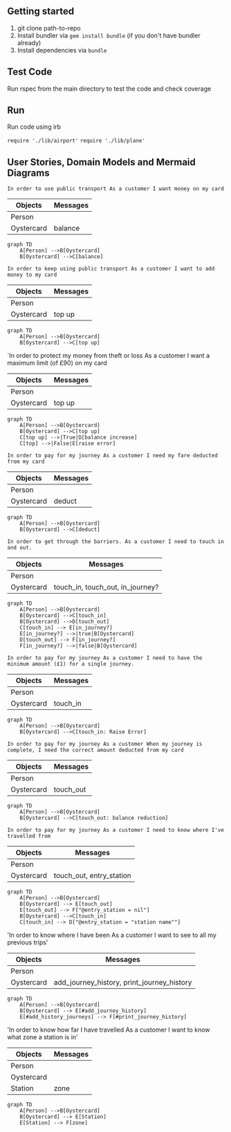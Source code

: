 ## Getting started

1) git clone path-to-repo
2) Install bundler via `gem install bundle` (if you don't have bundler already)
3) Install dependencies via `bundle`


## Test Code

Run rspec from the main directory to test the code and check coverage

## Run

Run code using irb

`require './lib/airport'`
`require './lib/plane'`

## User Stories, Domain Models and Mermaid Diagrams

`In order to use public transport
As a customer
I want money on my card`

|  Objects        |  Messages      |
| ----------      | -------------  | 
| Person  |                        |
| Oystercard  |      balance    |

```mermaid
graph TD
    A[Person] -->B[Oystercard]
    B[Oystercard] -->C[balance]
```

`In order to keep using public transport
As a customer
I want to add money to my card`

|  Objects        |  Messages      |
| ----------      | -------------  | 
| Person  |                        |
| Oystercard  |      top up    |

```mermaid
graph TD
    A[Person] -->B[Oystercard]
    B[Oystercard] -->C[top up]
```

`In order to protect my money from theft or loss
As a customer
I want a maximum limit (of £90) on my card

|  Objects        |  Messages      |
| ----------      | -------------  | 
| Person  |                        |
| Oystercard  |      top up   |

```mermaid
graph TD
    A[Person] -->B[Oystercard]
    B[Oystercard] -->C[top up]
    C[top up] -->|True|D[balance increase]
    C[top] -->|False|E[raise error]
```


`In order to pay for my journey
As a customer
I need my fare deducted from my card`

|  Objects        |  Messages      |
| ----------      | -------------  | 
| Person  |                        |
| Oystercard  |      deduct   |

```mermaid
graph TD
    A[Person] -->B[Oystercard]
    B[Oystercard] -->C[deduct]
```

`In order to get through the barriers.
As a customer
I need to touch in and out.`


|  Objects        |  Messages      |
| ----------      | -------------  | 
| Person  |                        |
| Oystercard  |      touch_in, touch_out, in_journey?   |

```mermaid
graph TD
    A[Person] -->B[Oystercard]
    B[Oystercard] -->C[touch_in]
    B[Oystercard] -->D[touch_out]
    C[touch_in] --> E[in_journey?]
    E[in_journey?] -->|true|B[Oystercard]
    D[touch_out] --> F[in_journey?]
    F[in_journey?] -->|false|B[Oystercard]
```

`In order to pay for my journey
As a customer
I need to have the minimum amount (£1) for a single journey.`


|  Objects        |  Messages      |
| ----------      | -------------  | 
| Person  |                        |
| Oystercard  |      touch_in      |

```mermaid
graph TD
    A[Person] -->B[Oystercard]
    B[Oystercard] -->C[touch_in: Raise Error]
```

`In order to pay for my journey
As a customer
When my journey is complete, I need the correct amount deducted from my card`


|  Objects        |  Messages      |
| ----------      | -------------  | 
| Person  |                        |
| Oystercard  |      touch_out      |

```mermaid
graph TD
    A[Person] -->B[Oystercard]
    B[Oystercard] -->C[touch_out: balance reduction]
```

`In order to pay for my journey
As a customer
I need to know where I've travelled from`

|  Objects        |  Messages      |
| ----------      | -------------  | 
| Person  |                        |
| Oystercard  |      touch_out, entry_station      |

```mermaid
graph TD
    A[Person] -->B[Oystercard]
    B[Oystercard] --> E[touch_out]
    E[touch_out] --> F["@entry_station = nil"]
    B[Oystercard] -->C[touch_in]
    C[touch_in] --> D["@entry_station = "station name""]
```


'In order to know where I have been
As a customer
I want to see to all my previous trips'

|  Objects        |  Messages      |
| ----------      | -------------  | 
| Person  |                        |
| Oystercard  |  add_journey_history, print_journey_history |

```mermaid
graph TD
    A[Person] -->B[Oystercard]
    B[Oystercard] --> E[#add_journey_history]
    E[#add_history_journeys] --> F[#print_journey_history]
```


'In order to know how far I have travelled
As a customer
I want to know what zone a station is in'

|  Objects        |  Messages      |
| ----------      | -------------  | 
| Person  |                        |
| Oystercard  |                    |
| Station  |     zone               |

```mermaid
graph TD
    A[Person] -->B[Oystercard]
    B[Oystercard] --> E[Station]
    E[Station] --> F[zone]
```